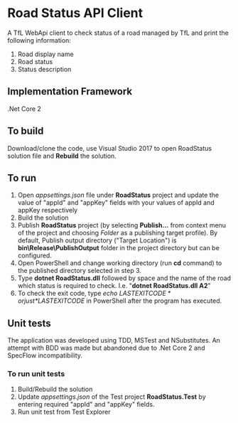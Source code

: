 ﻿# Road Status API Client
A TfL WebApi client to check status of a road managed by TfL and print the following information:
1. Road display name
2. Road status
3. Status description

## Implementation Framework
.Net Core 2

## To build
Download/clone the code, use Visual Studio 2017 to open RoadStatus solution file and **Rebuild** the solution.

## To run

1. Open *appsettings.json* file under **RoadStatus** project and update the value of "appId" and "appKey" fields with your values of appId and appKey respectively  
2. Build the solution
3. Publish **RoadStatus** project (by selecting **Publish...** from context menu of the project and choosing *Folder* as a publishing target profile). By default, Publish output directory ("Target Location") is **bin\Release\PublishOutput** folder in the project directory but can be configured.
4. Open PowerShell and change working directory (run **cd** command) to the published directory selected in step 3.
5. Type **dotnet RoadStatus.dll** followed by space and the name of the road which status is required to check. I.e. "**dotnet RoadStatus.dll A2**"
6. To check the exit code, type *echo $LASTEXITCODE* or just *$LASTEXITCODE* in PowerShell after the program has executed.

## Unit tests

The application was developed using TDD, MSTest and NSubstitutes.
An attempt with BDD was made but abandoned due to .Net Core 2 and SpecFlow incompatibility.

### To run unit tests
1. Build/Rebuild the solution
2. Update *appsettings.json* of the Test project **RoadStatus.Test** by entering required "appId" and "appKey" fields.
3. Run unit test from Test Explorer
